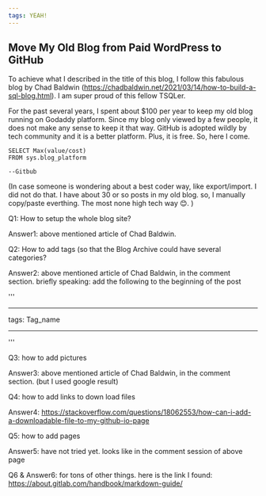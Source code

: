 ```yaml
---
tags: YEAH!
---
```


## Move My Old Blog from Paid WordPress to GitHub

To achieve what I described in the title of this blog, I follow this fabulous blog by Chad Baldwin   (https://chadbaldwin.net/2021/03/14/how-to-build-a-sql-blog.html). I am super proud of this fellow TSQLer.

For the past several years, I spent about $100 per year to keep my old blog running on Godaddy platform. 
Since my blog only viewed by a few people, it does not make any sense to keep it that way. GitHub is adopted wildly by tech community and it is a better platform. Plus, it is free. So, here I come.

 ```tsql
 SELECT Max(value/cost)
 FROM sys.blog_platform
 
 --Gitbub
 ```


(In case someone is wondering about a best coder way, like export/import. I did not do that. I have about 30 or so posts in my old blog. so, I manually copy/paste everthing. The most none high tech way 😊.  )

Q1: How to setup the whole blog site? 

Answer1:          above mentioned article of Chad Baldwin.

Q2: How to add tags (so that the Blog Archive could have several categories? 

Answer2:          above mentioned article of Chad Baldwin, in the comment section. briefly speaking: add the following to the beginning of the post

'''

---

tags: Tag_name

---

'''






Q3: how to add pictures 

Answer3: above mentioned article of Chad Baldwin, in the comment section. (but I used google result)

Q4: how to add links to down load files 

Answer4: https://stackoverflow.com/questions/18062553/how-can-i-add-a-downloadable-file-to-my-github-io-page

Q5: how to add pages

Answer5: have not tried yet. looks like in the comment session of above page


Q6 & Answer6: for tons of other things. here is the link I found:
https://about.gitlab.com/handbook/markdown-guide/

